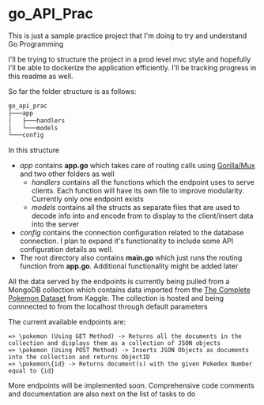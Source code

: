 # go_API_Prac

This is just a sample practice project that I'm doing to try and understand Go Programming

I'll be trying to structure the project in a prod level mvc style and hopefully I'll be able to dockerize the application efficiently.
I'll be tracking progress in this readme as well.

So far the folder structure is as follows:

```bash
go_api_prac
├───app
│   ├───handlers
│   └───models
└───config
```
In this structure

- *app* contains **app.go** which takes care of routing calls using [Gorilla/Mux](https://github.com/gorilla/mux) and two other folders as well
   - *handlers* contains all the functions which the endpoint uses to serve clients. Each function will have its own file to improve modularity. Currently only one endpoint exists
   - *models* contains all the structs as separate files that are used to decode info into and encode from to display to the client/insert data into the server
- *config* contains the connection configuration related to the database connection. I plan to expand it's functionality to include some API configuration details as well.
- The root directory also contains **main.go** which just runs the routing function from **app.go**. Additional functionality might be added later

All the data served by the endpoints is currently being pulled from a MongoDB collection which contains data imported from the [The Complete Pokemon Dataset](https://www.kaggle.com/rounakbanik/pokemon) from Kaggle. The collection is hosted and being connnected to from the localhost through default parameters

The current available endpoints are:

```
=> \pokemon (Using GET Method) -> Returns all the documents in the collection and displays them as a collection of JSON objects
=> \pokemon (Using POST Method) -> Inserts JSON Objects as documents into the collection and returns ObjectID
=> \pokemon\{id} -> Returns document(s) with the given Pokedex Number equal to {id}

```

More endpoints will be implemented soon.
Comprehensive code comments and documentation are also next on the list of tasks to do





